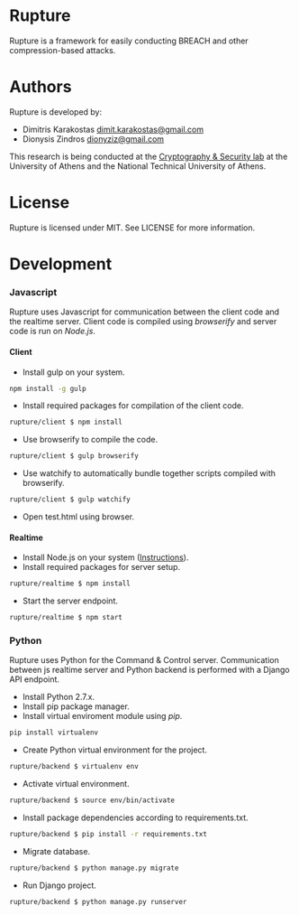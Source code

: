 Rupture
=======
Rupture is a framework for easily conducting BREACH and other compression-based
attacks.

Authors
=======
Rupture is developed by:

* Dimitris Karakostas <dimit.karakostas@gmail.com>
* Dionysis Zindros <dionyziz@gmail.com>

This research is being conducted at the [Cryptography & Security
lab](http://crypto.di.uoa.gr/) at the University of Athens and the National
Technical University of Athens.

License
=======
Rupture is licensed under MIT. See LICENSE for more information.

Development
===========

### Javascript

Rupture uses Javascript for communication between the client code and the realtime server. Client code is compiled using *browserify* and server code is run on *Node.js*.

#### Client
 - Install gulp on your system.
```sh
npm install -g gulp
```
 - Install required packages for compilation of the client code.
```sh
rupture/client $ npm install
```
 - Use browserify to compile the code.
```sh
rupture/client $ gulp browserify
```
 - Use watchify to automatically bundle together scripts compiled with browserify.
```sh
rupture/client $ gulp watchify
```
 - Open test.html using browser.

#### Realtime
 - Install Node.js on your system ([Instructions](https://nodejs.org/en/download/package-manager/)).
 - Install required packages for server setup.
```sh
rupture/realtime $ npm install
```
 - Start the server endpoint.
```sh
rupture/realtime $ npm start
```

### Python

Rupture uses Python for the Command & Control server. Communication between js realtime server and Python backend is performed with a Django API endpoint.

 - Install Python 2.7.x.
 - Install pip package manager.
 - Install virtual enviroment module using *pip*.
```sh
pip install virtualenv
```
 - Create Python virtual environment for the project.
```sh
rupture/backend $ virtualenv env
```
 - Activate virtual environment.
```sh
rupture/backend $ source env/bin/activate
```
 - Install package dependencies according to requirements.txt.
```sh
rupture/backend $ pip install -r requirements.txt
```
 - Migrate database.
```sh
rupture/backend $ python manage.py migrate
```
 - Run Django project.
```sh
rupture/backend $ python manage.py runserver
```
